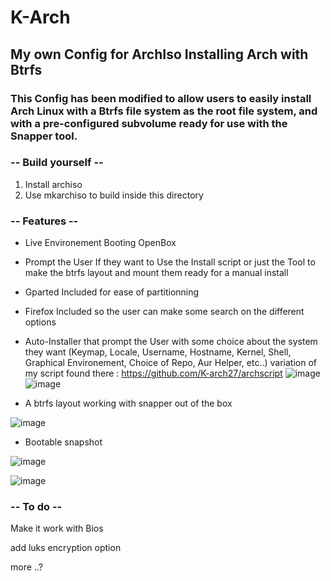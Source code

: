 # K-Arch
## My own Config for ArchIso Installing Arch with Btrfs

### This Config has been modified to allow users to easily install Arch Linux with a Btrfs file system as the root file system, and with a pre-configured subvolume ready for use with the Snapper tool.


### -- Build yourself --

1. Install archiso
2. Use mkarchiso to build inside this directory

### -- Features --


- Live Environement Booting OpenBox


- Prompt the User If they want to Use the Install script or just the Tool to make the btrfs layout and mount them ready for a manual install


- Gparted Included for ease of partitionning


- Firefox Included so the user can make some search on the different options


- Auto-Installer that prompt the User with some choice about the system they want (Keymap, Locale, Username, Hostname, Kernel, Shell, Graphical Environement, Choice of Repo, Aur Helper, etc..)  variation of my script found there : https://github.com/K-arch27/archscript
![image](https://user-images.githubusercontent.com/98610690/229261079-2cd61223-7cca-4d84-aba4-c591b3cfaa61.png) ![image](https://user-images.githubusercontent.com/98610690/229261090-509181ac-b714-4d9f-9723-43d6307deb75.png)



- A btrfs layout working with snapper out of the box

![image](https://user-images.githubusercontent.com/98610690/229260800-4bc7d45d-16f6-472e-81d8-92bae0d2e08b.png)



- Bootable snapshot

![image](https://user-images.githubusercontent.com/98610690/229261491-301400e0-7d50-4367-854f-f6c55053f999.png)

![image](https://user-images.githubusercontent.com/98610690/229261473-8563a715-a87c-4350-8cb2-2bc03ca40819.png)



### -- To do --

Make it work with Bios

add luks encryption option

more ..?
